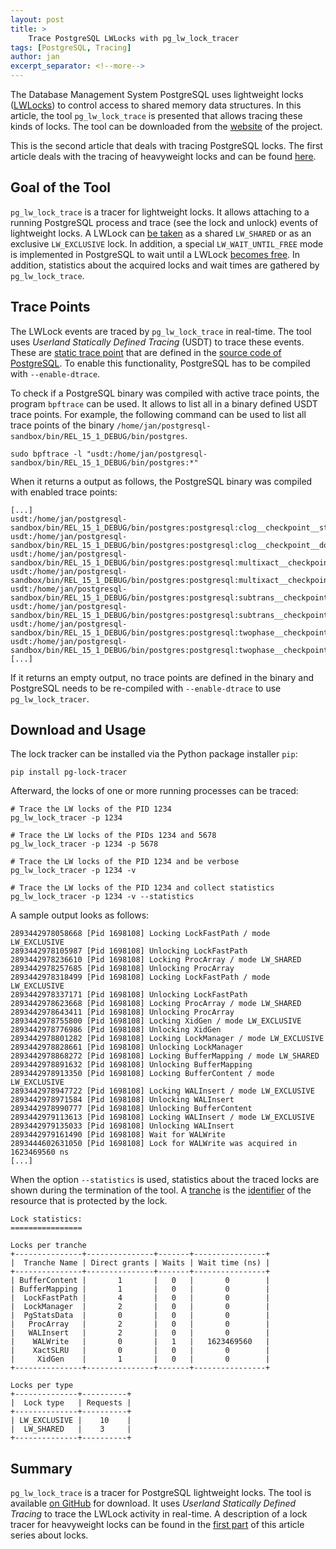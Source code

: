 ```yaml
---
layout: post
title: >
    Trace PostgreSQL LWLocks with pg_lw_lock_tracer
tags: [PostgreSQL, Tracing]
author: jan
excerpt_separator: <!--more-->
---
```


The Database Management System PostgreSQL uses lightweight locks ([LWLocks](https://github.com/postgres/postgres/blob/c8e1ba736b2b9e8c98d37a5b77c4ed31baf94147/src/backend/storage/lmgr/lwlock.c)) to control access to shared memory data structures. In this article, the tool `pg_lw_lock_trace` is presented that allows tracing these kinds of locks. The tool can be downloaded from the [website](https://github.com/jnidzwetzki/pg-lock-tracer) of the project.

This is the second article that deals with tracing PostgreSQL locks. The first article deals with the tracing of heavyweight locks and can be found [here](/2023/01/11/trace-postgresql-locks-with-pg-lock-tracer.html).

<!--more-->

## Goal of the Tool
`pg_lw_lock_trace` is a tracer for lightweight locks. It allows attaching to a running PostgreSQL process and trace (see the lock and unlock) events of lightweight locks. A LWLock can [be taken](https://github.com/postgres/postgres/blob/c9f7f926484d69e2806e35343af7e472fadfede7/src/include/storage/lwlock.h#L113) as a shared `LW_SHARED` or as an exclusive `LW_EXCLUSIVE` lock. In addition, a special `LW_WAIT_UNTIL_FREE` mode is implemented in PostgreSQL to wait until a LWLock [becomes free](https://github.com/postgres/postgres/blob/c8e1ba736b2b9e8c98d37a5b77c4ed31baf94147/src/backend/storage/lmgr/lwlock.c#L1593). In addition, statistics about the acquired locks and wait times are gathered by `pg_lw_lock_trace`.

## Trace Points

The LWLock events are traced by `pg_lw_lock_trace` in real-time. The tool uses _Userland Statically Defined Tracing_ (USDT) to trace these events. These are [static trace point](https://www.postgresql.org/docs/current/dynamic-trace.html) that are defined in the [source code of PostgreSQL](https://github.com/postgres/postgres/blob/c8e1ba736b2b9e8c98d37a5b77c4ed31baf94147/src/backend/storage/lmgr/lwlock.c#L1685). To enable this functionality, PostgreSQL has to be compiled with `--enable-dtrace`.

To check if a PostgreSQL binary was compiled with active trace points, the program `bpftrace` can be used. It allows to list all in a binary defined USDT trace points. For example, the following command can be used to list all trace points of the binary `/home/jan/postgresql-sandbox/bin/REL_15_1_DEBUG/bin/postgres`.

```
sudo bpftrace -l "usdt:/home/jan/postgresql-sandbox/bin/REL_15_1_DEBUG/bin/postgres:*"
```

When it returns a output as follows, the PostgreSQL binary was compiled with enabled trace points:

```
[...]
usdt:/home/jan/postgresql-sandbox/bin/REL_15_1_DEBUG/bin/postgres:postgresql:clog__checkpoint__start
usdt:/home/jan/postgresql-sandbox/bin/REL_15_1_DEBUG/bin/postgres:postgresql:clog__checkpoint__done
usdt:/home/jan/postgresql-sandbox/bin/REL_15_1_DEBUG/bin/postgres:postgresql:multixact__checkpoint__start
usdt:/home/jan/postgresql-sandbox/bin/REL_15_1_DEBUG/bin/postgres:postgresql:multixact__checkpoint__done
usdt:/home/jan/postgresql-sandbox/bin/REL_15_1_DEBUG/bin/postgres:postgresql:subtrans__checkpoint__start
usdt:/home/jan/postgresql-sandbox/bin/REL_15_1_DEBUG/bin/postgres:postgresql:subtrans__checkpoint__done
usdt:/home/jan/postgresql-sandbox/bin/REL_15_1_DEBUG/bin/postgres:postgresql:twophase__checkpoint__start
usdt:/home/jan/postgresql-sandbox/bin/REL_15_1_DEBUG/bin/postgres:postgresql:twophase__checkpoint__done
[...]
```

If it returns an empty output, no trace points are defined in the binary and PostgreSQL needs to be re-compiled with `--enable-dtrace` to use `pg_lw_lock_tracer`.

## Download and Usage

The lock tracker can be installed via the Python package installer `pip`:

```shell
pip install pg-lock-tracer
```

Afterward, the locks of one or more running processes can be traced:

```
# Trace the LW locks of the PID 1234
pg_lw_lock_tracer -p 1234

# Trace the LW locks of the PIDs 1234 and 5678
pg_lw_lock_tracer -p 1234 -p 5678

# Trace the LW locks of the PID 1234 and be verbose
pg_lw_lock_tracer -p 1234 -v

# Trace the LW locks of the PID 1234 and collect statistics
pg_lw_lock_tracer -p 1234 -v --statistics
```

A sample output looks as follows:

```
2893442978058668 [Pid 1698108] Locking LockFastPath / mode LW_EXCLUSIVE
2893442978105987 [Pid 1698108] Unlocking LockFastPath
2893442978236610 [Pid 1698108] Locking ProcArray / mode LW_SHARED
2893442978257685 [Pid 1698108] Unlocking ProcArray
2893442978318499 [Pid 1698108] Locking LockFastPath / mode LW_EXCLUSIVE
2893442978337171 [Pid 1698108] Unlocking LockFastPath
2893442978623668 [Pid 1698108] Locking ProcArray / mode LW_SHARED
2893442978643411 [Pid 1698108] Unlocking ProcArray
2893442978755800 [Pid 1698108] Locking XidGen / mode LW_EXCLUSIVE
2893442978776986 [Pid 1698108] Unlocking XidGen
2893442978801282 [Pid 1698108] Locking LockManager / mode LW_EXCLUSIVE
2893442978828661 [Pid 1698108] Unlocking LockManager
2893442978868272 [Pid 1698108] Locking BufferMapping / mode LW_SHARED
2893442978891632 [Pid 1698108] Unlocking BufferMapping
2893442978913350 [Pid 1698108] Locking BufferContent / mode LW_EXCLUSIVE
2893442978947722 [Pid 1698108] Locking WALInsert / mode LW_EXCLUSIVE
2893442978971584 [Pid 1698108] Unlocking WALInsert
2893442978990777 [Pid 1698108] Unlocking BufferContent
2893442979113613 [Pid 1698108] Locking WALInsert / mode LW_EXCLUSIVE
2893442979135033 [Pid 1698108] Unlocking WALInsert
2893442979161490 [Pid 1698108] Wait for WALWrite
2893444602631050 [Pid 1698108] Lock for WALWrite was acquired in 1623469560 ns
[...]
```

When the option `--statistics` is used, statistics about the traced locks are shown during the termination of the tool. A [tranche](https://github.com/postgres/postgres/blob/c8e1ba736b2b9e8c98d37a5b77c4ed31baf94147/src/backend/storage/lmgr/lwlock.c#L115) is the [identifier](https://github.com/postgres/postgres/blob/c8e1ba736b2b9e8c98d37a5b77c4ed31baf94147/src/backend/storage/lmgr/lwlock.c#L762) of the resource that is protected by the lock.

```
Lock statistics:
================

Locks per tranche
+---------------+---------------+-------+----------------+
|  Tranche Name | Direct grants | Waits | Wait time (ns) |
+---------------+---------------+-------+----------------+
| BufferContent |       1       |   0   |       0        |
| BufferMapping |       1       |   0   |       0        |
|  LockFastPath |       4       |   0   |       0        |
|  LockManager  |       2       |   0   |       0        |
|  PgStatsData  |       0       |   0   |       0        |
|   ProcArray   |       2       |   0   |       0        |
|   WALInsert   |       2       |   0   |       0        |
|    WALWrite   |       0       |   1   |   1623469560   |
|    XactSLRU   |       0       |   0   |       0        |
|     XidGen    |       1       |   0   |       0        |
+---------------+---------------+-------+----------------+

Locks per type
+--------------+----------+
|  Lock type   | Requests |
+--------------+----------+
| LW_EXCLUSIVE |    10    |
|  LW_SHARED   |    3     |
+--------------+----------+
```

## Summary
`pg_lw_lock_trace` is a tracer for PostgreSQL lightweight locks. The tool is available [on GitHub](https://github.com/jnidzwetzki/pg-lock-tracer/) for download. It uses _Userland Statically Defined Tracing_ to trace the LWLock activity in real-time. A description of a lock tracer for heavyweight locks can be found in the [first part](/2023/01/11/trace-postgresql-locks-with-pg-lock-tracer.html) of this article series about locks.